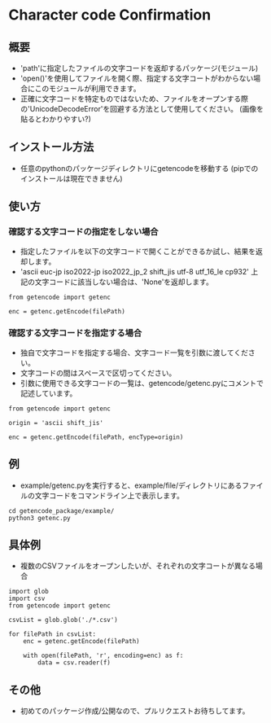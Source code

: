 # Character code Confirmation

## 概要
- 'path'に指定したファイルの文字コードを返却するパッケージ(モジュール)
- 'open()'を使用してファイルを開く際、指定する文字コートがわからない場合にこのモジュールが利用できます。
- 正確に文字コードを特定ものではないため、ファイルをオープンする際の'UnicodeDecodeError'を回避する方法として使用してください。
(画像を貼るとわかりやすい?)

## インストール方法
- 任意のpythonのパッケージディレクトリにgetencodeを移動する
(pipでのインストールは現在できません)

## 使い方
### 確認する文字コードの指定をしない場合
- 指定したファイルを以下の文字コードで開くことができるか試し、結果を返却します。
- 'ascii euc-jp iso2022-jp iso2022_jp_2 shift_jis utf-8 utf_16_le cp932'
上記の文字コードに該当しない場合は、'None'を返却します。
```
from getencode import getenc

enc = getenc.getEncode(filePath)
```

### 確認する文字コードを指定する場合
- 独自で文字コードを指定する場合、文字コード一覧を引数に渡してください。
- 文字コードの間はスペースで区切ってください。
- 引数に使用できる文字コードの一覧は、getencode/getenc.pyにコメントで記述しています。
```
from getencode import getenc

origin = 'ascii shift_jis'

enc = getenc.getEncode(filePath, encType=origin)
```

## 例
- example/getenc.pyを実行すると、example/file/ディレクトリにあるファイルの文字コードをコマンドライン上で表示します。
```
cd getencode_package/example/
python3 getenc.py
```

## 具体例
- 複数のCSVファイルをオープンしたいが、それぞれの文字コートが異なる場合
```
import glob
import csv
from getencode import getenc

csvList = glob.glob('./*.csv')

for filePath in csvList:
    enc = getenc.getEncode(filePath)
        
    with open(filePath, 'r', encoding=enc) as f:
        data = csv.reader(f)
```

## その他
- 初めてのパッケージ作成/公開なので、プルリクエストお待ちしてます。
